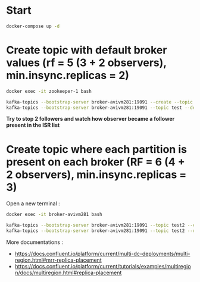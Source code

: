 # Start 

``` bash
docker-compose up -d
```

# Create topic with default broker values (rf = 5 (3 + 2 observers), min.insync.replicas = 2)

``` bash
docker exec -it zookeeper-1 bash

kafka-topics --bootstrap-server broker-avivm281:19091 --create --topic test --partitions 3
kafka-topics --bootstrap-server broker-avivm281:19091 --topic test --describe
```

**Try to stop 2 followers and watch how observer became a follower present in the ISR list**

# Create topic where each partition is present on each broker (RF = 6 (4 + 2 observers), min.insync.replicas = 3)

Open a new terminal :

``` bash
docker exec -it broker-avivm281 bash

kafka-topics --bootstrap-server broker-avivm281:19091 --topic test2 --create --partitions 3 --replica-placement /etc/kafka/demo/replica-placement-full.json --config min.insync.replicas=3
kafka-topics --bootstrap-server broker-avivm281:19091 --topic test2 --describe

```

More documentations :
- https://docs.confluent.io/platform/current/multi-dc-deployments/multi-region.html#mrr-replica-placement
- https://docs.confluent.io/platform/current/tutorials/examples/multiregion/docs/multiregion.html#replica-placement
